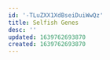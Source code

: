```yaml
---
id: '-TLuZXX1XdBseiDuiWwQz'
title: Selfish Genes
desc: ''
updated: 1639762693870
created: 1639762693870
---
```


